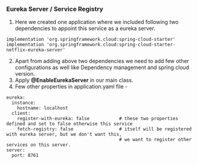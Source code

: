 ### Eureka Server / Service Registry

1. Here we created one application where we included following two dependencies to appoint this service as a eureka server.
```
implementation 'org.springframework.cloud:spring-cloud-starter'
implementation 'org.springframework.cloud:spring-cloud-starter-netflix-eureka-server'  
```

2. Apart from adding above two dependencies we need to add few other configurations as well like Dependency management and spring cloud version.
3. Apply **@EnableEurekaServer** in our main class.
4. Few other properties in application.yaml file -
```
eureka:
  instance:
    hostname: localhost
  client:
    register-with-eureka: false           # these two properties defined and set to false otherwise this service
    fetch-registry: false                 # itself will be registered with eureka server, but we don't want this,
                                          # we want to register other services on this server.
server:
  port: 8761
```

